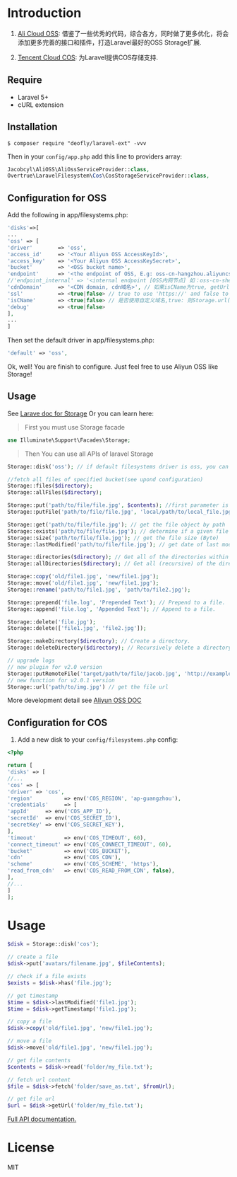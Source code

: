 # Introduction

1. [Ali Cloud OSS](https://aliyun.com/product/oss): 借鉴了一些优秀的代码，综合各方，同时做了更多优化，将会添加更多完善的接口和插件，打造Laravel最好的OSS Storage扩展.

2. [Tencent Cloud COS](https://cloud.tencent.com/product/cos): 为Laravel提供COS存储支持.

## Require
- Laravel 5+
- cURL extension

## Installation

```shell
$ composer require "deofly/laravel-ext" -vvv
```
Then in your `config/app.php` add this line to providers array:
```php
Jacobcyl\AliOSS\AliOssServiceProvider::class,
Overtrue\LaravelFilesystem\Cos\CosStorageServiceProvider::class,
```

## Configuration for OSS
Add the following in app/filesystems.php:
```php
'disks'=>[
...
'oss' => [
'driver'        => 'oss',
'access_id'     => '<Your Aliyun OSS AccessKeyId>',
'access_key'    => '<Your Aliyun OSS AccessKeySecret>',
'bucket'        => '<OSS bucket name>',
'endpoint'      => '<the endpoint of OSS, E.g: oss-cn-hangzhou.aliyuncs.com | custom domain, E.g:img.abc.com>', // OSS 外网节点或自定义外部域名
//'endpoint_internal' => '<internal endpoint [OSS内网节点] 如：oss-cn-shenzhen-internal.aliyuncs.com>', // v2.0.4 新增配置属性，如果为空，则默认使用 endpoint 配置(由于内网上传有点小问题未解决，请大家暂时不要使用内网节点上传，正在与阿里技术沟通中)
'cdnDomain'     => '<CDN domain, cdn域名>', // 如果isCName为true, getUrl会判断cdnDomain是否设定来决定返回的url，如果cdnDomain未设置，则使用endpoint来生成url，否则使用cdn
'ssl'           => <true|false> // true to use 'https://' and false to use 'http://'. default is false,
'isCName'       => <true|false> // 是否使用自定义域名,true: 则Storage.url()会使用自定义的cdn或域名生成文件url， false: 则使用外部节点生成url
'debug'         => <true|false>
],
...
]
```
Then set the default driver in app/filesystems.php:
```php
'default' => 'oss',
```
Ok, well! You are finish to configure. Just feel free to use Aliyun OSS like Storage!

## Usage
See [Larave doc for Storage](https://laravel.com/docs/5.2/filesystem#custom-filesystems)
Or you can learn here:

> First you must use Storage facade

```php
use Illuminate\Support\Facades\Storage;
```
> Then You can use all APIs of laravel Storage

```php
Storage::disk('oss'); // if default filesystems driver is oss, you can skip this step

//fetch all files of specified bucket(see upond configuration)
Storage::files($directory);
Storage::allFiles($directory);

Storage::put('path/to/file/file.jpg', $contents); //first parameter is the target file path, second paramter is file content
Storage::putFile('path/to/file/file.jpg', 'local/path/to/local_file.jpg'); // upload file from local path

Storage::get('path/to/file/file.jpg'); // get the file object by path
Storage::exists('path/to/file/file.jpg'); // determine if a given file exists on the storage(OSS)
Storage::size('path/to/file/file.jpg'); // get the file size (Byte)
Storage::lastModified('path/to/file/file.jpg'); // get date of last modification

Storage::directories($directory); // Get all of the directories within a given directory
Storage::allDirectories($directory); // Get all (recursive) of the directories within a given directory

Storage::copy('old/file1.jpg', 'new/file1.jpg');
Storage::move('old/file1.jpg', 'new/file1.jpg');
Storage::rename('path/to/file1.jpg', 'path/to/file2.jpg');

Storage::prepend('file.log', 'Prepended Text'); // Prepend to a file.
Storage::append('file.log', 'Appended Text'); // Append to a file.

Storage::delete('file.jpg');
Storage::delete(['file1.jpg', 'file2.jpg']);

Storage::makeDirectory($directory); // Create a directory.
Storage::deleteDirectory($directory); // Recursively delete a directory.It will delete all files within a given directory, SO Use with caution please.

// upgrade logs
// new plugin for v2.0 version
Storage::putRemoteFile('target/path/to/file/jacob.jpg', 'http://example.com/jacob.jpg'); //upload remote file to storage by remote url
// new function for v2.0.1 version
Storage::url('path/to/img.jpg') // get the file url
```

More development detail see [Aliyun OSS DOC](https://help.aliyun.com/document_detail/32099.html?spm=5176.doc31981.6.335.eqQ9dM)


## Configuration for COS

1. Add a new disk to your `config/filesystems.php` config:
```php
<?php

return [
'disks' => [
//...
'cos' => [
'driver' => 'cos',
'region'          => env('COS_REGION', 'ap-guangzhou'),
'credentials'     => [
'appId'     => env('COS_APP_ID'),
'secretId'  => env('COS_SECRET_ID'),
'secretKey' => env('COS_SECRET_KEY'),
],
'timeout'         => env('COS_TIMEOUT', 60),
'connect_timeout' => env('COS_CONNECT_TIMEOUT', 60),
'bucket'          => env('COS_BUCKET'),
'cdn'             => env('COS_CDN'),
'scheme'          => env('COS_SCHEME', 'https'),
'read_from_cdn'   => env('COS_READ_FROM_CDN', false),
],
//...
]
];
```

# Usage

```php
$disk = Storage::disk('cos');

// create a file
$disk->put('avatars/filename.jpg', $fileContents);

// check if a file exists
$exists = $disk->has('file.jpg');

// get timestamp
$time = $disk->lastModified('file1.jpg');
$time = $disk->getTimestamp('file1.jpg');

// copy a file
$disk->copy('old/file1.jpg', 'new/file1.jpg');

// move a file
$disk->move('old/file1.jpg', 'new/file1.jpg');

// get file contents
$contents = $disk->read('folder/my_file.txt');

// fetch url content
$file = $disk->fetch('folder/save_as.txt', $fromUrl);

// get file url
$url = $disk->getUrl('folder/my_file.txt');
```

[Full API documentation.](http://flysystem.thephpleague.com/api/)


# License

MIT

